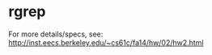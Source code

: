 rgrep
========


For more details/specs, see:
<br> http://inst.eecs.berkeley.edu/~cs61c/fa14/hw/02/hw2.html
